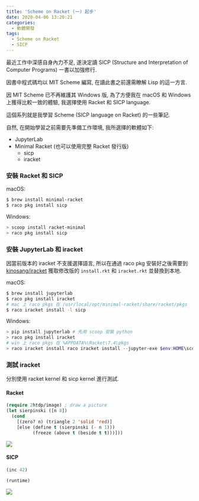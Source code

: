 ```yaml
---
title: 'Scheme on Racket (一) 起步'
date: 2020-04-06 13:20:21
categories:
  - 軟體開發
tags:
  - Scheme on Racket
  - SICP
---
```


最近工作中深感自身內力不足, 遂決定讀 SICP (Structure and Interpretation of Computer Programs) 一書以加強修行.

因書中程式碼均以 MIT Scheme 編寫, 在讀此書之前還需瞭解 Lisp 的這一方言.

因 MIT Scheme 已不再維護其 Windows 版, 為了方便我在 macOS 和 Windows 上獲得比較一致的體驗, 我選擇使用 Racket 和 SICP language.

這個系列就是我學習 Scheme (SICP language on Racket) 的一些筆記.

<!--more-->

自然, 在開始學習之前需要先準備工作環境, 我所選擇的軟體如下:

* JupyterLab
* Minimal Racket (也可以使用完整 Racket 發行版)
  * sicp
  * iracket

### 安裝 Racket 和 SICP

macOS:

```bash
$ brew install minimal-racket
$ raco pkg install sicp
```

Windows:

```powershell
> scoop install racket-minimal
> raco pkg install sicp
```

### 安裝 JupyterLab 和 iracket

因當前版本的 iracket 不支援選擇語言, 所以在通過 raco pkg 安裝好之後需要到 [kinosang/iracket](https://github.com/kinosang/iracket) 獲取修改版的 `install.rkt` 和 `iracket.rkt` 並替換到本地.

macOS:

```bash
$ brew install jupyterlab
$ raco pkg install iracket
# mac 上 raco pkgs 在 /usr/local/opt/minimal-racket/share/racket/pkgs
$ raco iracket install -l sicp
```

Windows:

```powershell
> pip install jupyterlab # 先用 scoop 安裝 python
> raco pkg install iracket
# win 上 raco pkgs 在 %APPDATA%\Racket\7.4\pkgs
> raco iracket install raco iracket install --jupyter-exe $env:HOME\scoop\apps\python\current\Scripts\jupyter.exe -l sicp
```

### 測試 iracket

分別使用 racket kernel 和 sicp kernel 進行測試.

#### Racket

```lisp
(require 2htdp/image) ; draw a picture
(let sierpinski ([n 8])
  (cond
    [(zero? n) (triangle 2 'solid 'red)]
    [else (define t (sierpinski (- n 1)))
          (freeze (above t (beside t t)))]))
```

![](c977d83335ebefeb667f3932375f44dd5514cadc.png)

#### SICP

```lisp
(inc 42)

(runtime)
```

![](aa8df7934589ebc45abaafb1df9cdb4ed0d792a6.png)
